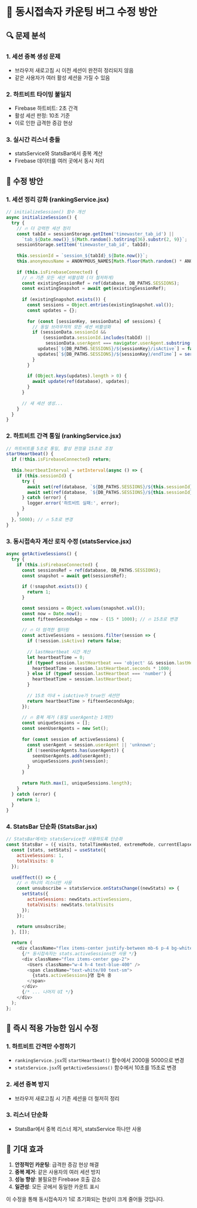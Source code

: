 # 🐛 동시접속자 카운팅 버그 수정 방안

## 🔍 문제 분석

### 1. 세션 중복 생성 문제
- 브라우저 새로고침 시 이전 세션이 완전히 정리되지 않음
- 같은 사용자가 여러 활성 세션을 가질 수 있음

### 2. 하트비트 타이밍 불일치
- Firebase 하트비트: 2초 간격
- 활성 세션 판정: 10초 기준
- 이로 인한 급격한 증감 현상

### 3. 실시간 리스너 충돌
- statsService와 StatsBar에서 중복 계산
- Firebase 데이터를 여러 곳에서 동시 처리

## 🔧 수정 방안

### 1. 세션 정리 강화 (rankingService.jsx)

```javascript
// initializeSession() 함수 개선
async initializeSession() {
  try {
    // 🔥 더 강력한 세션 정리
    const tabId = sessionStorage.getItem('timewaster_tab_id') || 
      `tab_${Date.now()}_${Math.random().toString(36).substr(2, 9)}`;
    sessionStorage.setItem('timewaster_tab_id', tabId);
    
    this.sessionId = `session_${tabId}_${Date.now()}`;
    this.anonymousName = ANONYMOUS_NAMES[Math.floor(Math.random() * ANONYMOUS_NAMES.length)];
    
    if (this.isFirebaseConnected) {
      // 🔥 기존 모든 세션 비활성화 (더 철저하게)
      const existingSessionRef = ref(database, DB_PATHS.SESSIONS);
      const existingSnapshot = await get(existingSessionRef);
      
      if (existingSnapshot.exists()) {
        const sessions = Object.entries(existingSnapshot.val());
        const updates = {};
        
        for (const [sessionKey, sessionData] of sessions) {
          // 동일 브라우저의 모든 세션 비활성화
          if (sessionData.sessionId && 
              (sessionData.sessionId.includes(tabId) || 
               sessionData.userAgent === navigator.userAgent.substring(0, 100))) {
            updates[`${DB_PATHS.SESSIONS}/${sessionKey}/isActive`] = false;
            updates[`${DB_PATHS.SESSIONS}/${sessionKey}/endTime`] = serverTimestamp();
          }
        }
        
        if (Object.keys(updates).length > 0) {
          await update(ref(database), updates);
        }
      }
      
      // 새 세션 생성...
    }
  }
}
```

### 2. 하트비트 간격 통일 (rankingService.jsx)

```javascript
// 하트비트를 5초로 통일, 활성 판정을 15초로 조정
startHeartbeat() {
  if (!this.isFirebaseConnected) return;
  
  this.heartbeatInterval = setInterval(async () => {
    if (this.sessionId) {
      try {
        await set(ref(database, `${DB_PATHS.SESSIONS}/${this.sessionId}/lastHeartbeat`), serverTimestamp());
        await set(ref(database, `${DB_PATHS.SESSIONS}/${this.sessionId}/isActive`), true);
      } catch (error) {
        logger.error('하트비트 실패:', error);
      }
    }
  }, 5000); // 🔥 5초로 변경
}
```

### 3. 동시접속자 계산 로직 수정 (statsService.jsx)

```javascript
async getActiveSessions() {
  try {
    if (this.isFirebaseConnected) {
      const sessionsRef = ref(database, DB_PATHS.SESSIONS);
      const snapshot = await get(sessionsRef);
      
      if (!snapshot.exists()) {
        return 1;
      }

      const sessions = Object.values(snapshot.val());
      const now = Date.now();
      const fifteenSecondsAgo = now - (15 * 1000); // 🔥 15초로 변경
      
      // 🔥 더 엄격한 필터링
      const activeSessions = sessions.filter(session => {
        if (!session.isActive) return false;
        
        // lastHeartbeat 시간 계산
        let heartbeatTime = 0;
        if (typeof session.lastHeartbeat === 'object' && session.lastHeartbeat.seconds) {
          heartbeatTime = session.lastHeartbeat.seconds * 1000;
        } else if (typeof session.lastHeartbeat === 'number') {
          heartbeatTime = session.lastHeartbeat;
        }
        
        // 15초 이내 + isActive가 true인 세션만
        return heartbeatTime > fifteenSecondsAgo;
      });
      
      // 🔥 중복 제거 (동일 userAgent는 1개만)
      const uniqueSessions = [];
      const seenUserAgents = new Set();
      
      for (const session of activeSessions) {
        const userAgent = session.userAgent || 'unknown';
        if (!seenUserAgents.has(userAgent)) {
          seenUserAgents.add(userAgent);
          uniqueSessions.push(session);
        }
      }
      
      return Math.max(1, uniqueSessions.length);
    }
  } catch (error) {
    return 1;
  }
}
```

### 4. StatsBar 단순화 (StatsBar.jsx)

```javascript
// StatsBar에서는 statsService만 사용하도록 단순화
const StatsBar = ({ visits, totalTimeWasted, extremeMode, currentElapsedTime }) => {
  const [stats, setStats] = useState({
    activeSessions: 1,
    totalVisits: 0
  });
  
  useEffect(() => {
    // 🔥 하나의 리스너만 사용
    const unsubscribe = statsService.onStatsChange((newStats) => {
      setStats({
        activeSessions: newStats.activeSessions,
        totalVisits: newStats.totalVisits
      });
    });
    
    return unsubscribe;
  }, []);

  return (
    <div className="flex items-center justify-between mb-6 p-4 bg-white/5 backdrop-blur-sm border border-white/10 rounded-xl">
      {/* 동시접속자는 stats.activeSessions만 사용 */}
      <div className="flex items-center gap-2">
        <Users className="w-4 h-4 text-blue-400" />
        <span className="text-white/80 text-sm">
          {stats.activeSessions}명 접속 중
        </span>
      </div>
      {/* ... 나머지 UI */}
    </div>
  );
};
```

## 🚀 즉시 적용 가능한 임시 수정

### 1. 하트비트 간격만 수정하기
- `rankingService.jsx`의 `startHeartbeat()` 함수에서 2000을 5000으로 변경
- `statsService.jsx`의 `getActiveSessions()` 함수에서 10초를 15초로 변경

### 2. 세션 중복 방지
- 브라우저 새로고침 시 기존 세션을 더 철저히 정리

### 3. 리스너 단순화
- StatsBar에서 중복 리스너 제거, statsService 하나만 사용

## 🎯 기대 효과

1. **안정적인 카운팅**: 급격한 증감 현상 해결
2. **중복 제거**: 같은 사용자의 여러 세션 방지
3. **성능 향상**: 불필요한 Firebase 호출 감소
4. **일관성**: 모든 곳에서 동일한 카운트 표시

이 수정을 통해 동시접속자가 1로 초기화되는 현상이 크게 줄어들 것입니다.
